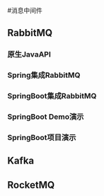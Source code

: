 #消息中间件

## RabbitMQ
### 原生JavaAPI

### Spring集成RabbitMQ

### SpringBoot集成RabbitMQ

### SpringBoot Demo演示

### SpringBoot项目演示

## Kafka

## RocketMQ
